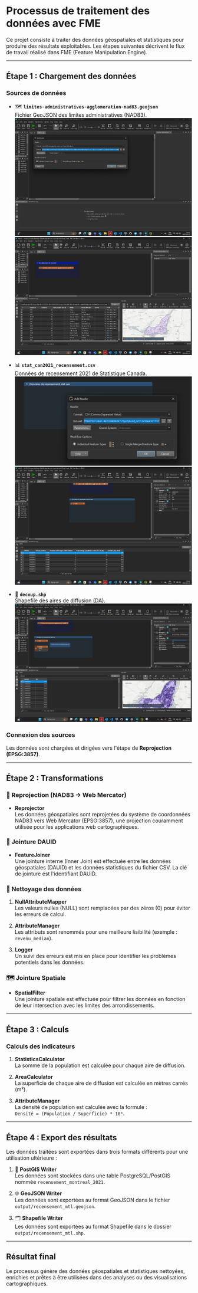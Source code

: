 # Processus de traitement des données avec FME

Ce projet consiste à traiter des données géospatiales et statistiques pour produire des résultats exploitables. Les étapes suivantes décrivent le flux de travail réalisé dans FME (Feature Manipulation Engine).

---

## Étape 1 : Chargement des données

### Sources de données
- 🗺 **`limites-administratives-agglomeration-nad83.geojson`**  
  Fichier GeoJSON des limites administratives (NAD83).  
  ![Chargement GeoJSON](TP2/photo/1.png)
  ![Chargement GeoJSON](TP2/photo/2.png)

- 📊 **`stat_can2021_recensement.csv`**  
  Données de recensement 2021 de Statistique Canada.  
  ![Chargement CSV](TP2/photo/3.png)
  ![Chargement CSV](TP2/photo/4.png)

- 🔷 **`decoup.shp`**  
  Shapefile des aires de diffusion (DA).  
  ![Chargement Shapefile](TP2/photo/5.png)


### Connexion des sources
Les données sont chargées et dirigées vers l'étape de **Reprojection (EPSG:3857)**.

---

## Étape 2 : Transformations

### 🔄 Reprojection (NAD83 → Web Mercator)
- **Reprojector**  
  Les données géospatiales sont reprojetées du système de coordonnées NAD83 vers Web Mercator (EPSG:3857), une projection couramment utilisée pour les applications web cartographiques.

### 🔗 Jointure DAUID
- **FeatureJoiner**  
  Une jointure interne (Inner Join) est effectuée entre les données géospatiales (DAUID) et les données statistiques du fichier CSV. La clé de jointure est l'identifiant DAUID.

### 🧹 Nettoyage des données
1. **NullAttributeMapper**  
   Les valeurs nulles (NULL) sont remplacées par des zéros (0) pour éviter les erreurs de calcul.

2. **AttributeManager**  
   Les attributs sont renommés pour une meilleure lisibilité (exemple : `revenu_median`).

3. **Logger**  
   Un suivi des erreurs est mis en place pour identifier les problèmes potentiels dans les données.

### 🗺 Jointure Spatiale
- **SpatialFilter**  
  Une jointure spatiale est effectuée pour filtrer les données en fonction de leur intersection avec les limites des arrondissements.

---

## Étape 3 : Calculs

### Calculs des indicateurs
1. **StatisticsCalculator**  
   La somme de la population est calculée pour chaque aire de diffusion.

2. **AreaCalculator**  
   La superficie de chaque aire de diffusion est calculée en mètres carrés (m²).

3. **AttributeManager**  
   La densité de population est calculée avec la formule :  
   `Densité = (Population / Superficie) * 10⁶`.

---

## Étape 4 : Export des résultats

Les données traitées sont exportées dans trois formats différents pour une utilisation ultérieure :

1. 🐘 **PostGIS Writer**  
   Les données sont stockées dans une table PostgreSQL/PostGIS nommée `recensement_montreal_2021`.

2. 🌐 **GeoJSON Writer**  
   Les données sont exportées au format GeoJSON dans le fichier `output/recensement_mtl.geojson`.

3. 🗂️ **Shapefile Writer**  
   Les données sont exportées au format Shapefile dans le dossier `output/recensement_mtl.shp`.

---

## Résultat final
Le processus génère des données géospatiales et statistiques nettoyées, enrichies et prêtes à être utilisées dans des analyses ou des visualisations cartographiques.
